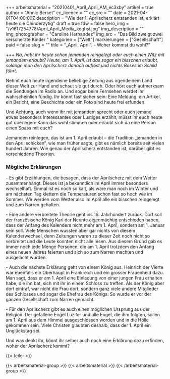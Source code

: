 +++
arbeitsmaterial = "20210401_April_April_AM_ec3xby"
artikel = true
author = "Annic Berset"
cc_licence = ""
cc_src = ""
date = 2021-04-01T04:00:00Z
description = "Wie der 1. Aprilscherz entstanden ist, erklärt heute die Chinderzytig"
draft = true
fdw = false
hero_img = "/v1617254778/April_April_Media_koghsi.jpg"
img_description = ""
img_photographer = "Caroline Hernandez"
img_src = "Das Bild zweigt zwei verscherzte Kinder "
kategorien = ["Welt"]
markierungen = ["Gesellschaft"]
paid = false
slug = ""
title = "„April, April“. -  Woher kommst du wohl?"

+++
_Na, habt ihr heute schon jemanden reingelegt oder euch einen Witz mit jemandem erlaubt? Heute, am 1. April, ist das sogar ein bisschen erlaubt, solange man den Aprilscherz danach auflöst und nichts Böses im Schild führt._

Nehmt euch heute irgendeine beliebige Zeitung aus irgendeinem Land dieser Welt zur Hand und schaut sie gut durch. Oder hört euch aufmerksam die Sendungen im Radio an. Und sogar beim Fernsehen werdet ihr wahrscheinlich fündig. Ihr könnt fast sicher sein: Eine Meldung, ein Artikel, ein Bericht, eine Geschichte oder ein Foto sind heute frei erfunden.

Und Achtung, auch wenn ihr mit jemandem sprecht oder euch jemand etwas besonders Interessantes oder Lustiges erzählt, müsst ihr euch heute gut überlegen: Kann das wohl stimmen oder erlaubt sich da eine Person einen Spass mit euch?

Jemanden reinlegen, das ist am 1. April erlaubt – die Tradition „jemanden in den April schicken“, wie man früher sagte, gibt es nämlich bereits seit vielen hundert Jahren. Wie genau der Aprilscherz entstanden ist, darüber gibt es verschiedene Theorien.

### Mögliche Erklärungen

\- Es gibt Erzählungen, die besagen, dass der Aprilscherz mit dem Wetter zusammenhängt. Dieses ist ja bekanntlich im April immer besonders wechselhaft. Einmal ist es noch so kalt, als wäre man noch im Winter und am nächsten Tag klettern die Temperaturen schon fast so hoch wie im Sommer. Wir werden vom Wetter also im April alle ein bisschen reingelegt und zum Narren gehalten.

\- Eine andere verbreitete Theorie geht ins 16. Jahrhundert zurück. Dort soll der französische König Karl der Neunte eigenmächtig entschieden haben, dass der Anfang des Kalenders nicht mehr am 1. April, sondern am 1. Januar sein soll. Viele Menschen wussten aber gar nichts von diesem Kalenderwechsel, denn Zeitungen waren zu dieser Zeit noch nicht so verbreitet und die Leute konnten nicht alle lesen. Aus diesem Grund gab es immer noch jede Menge Personen, die am 1. April trotzdem den Anfang eines neuen Jahres feierten und sich so zum Narren machten und ausgelacht wurden.

\- Auch die nächste Erklärung geht von einem König aus. Heinrich der Vierte war ebenfalls ein Oberhaupt in Frankreich und ein grosser Frauenheld dazu. Man sagt, dass er am 1. April eine Einladung von einer jungen Frau erhalten habe, die ihn bat, sich mit ihr in einem Schloss zu treffen. Als der König aber dort eintraf, war nicht die Frau dort, sondern ganz viele andere Mitglieder des Schlosses und sogar die Ehefrau des Königs. So wurde er vor der ganzen Gesellschaft zum Narren gemacht.

\- Für den Aprilscherz gibt es auch einen möglichen Ursprung aus der Religion. Der gefallene Engel Luzifer und alle Engel, die ihm folgten, sollen am 1. April aus dem Himmel ausgeschlossen worden und in die Hölle gekommen sein. Viele Christen glaubten deshalb, dass der 1. April ein Unglückstag sei.

Und was denkt ihr, könnt ihr selber auch noch eine Erklärung dazu erfinden, woher der Aprilscherz kommt?

{{< teiler >}}

{{< arbeitsmaterial-group >}}
{{< arbeitsmaterial >}}
{{< /arbeitsmaterial-group >}}